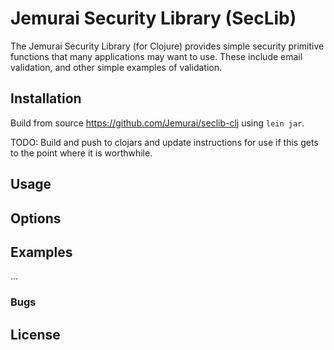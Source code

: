 # Jemurai Security Library (SecLib)

The Jemurai Security Library (for Clojure) provides simple security primitive functions that many applications may want to use.  These include email validation, and other simple examples of validation.

## Installation

Build from source https://github.com/Jemurai/seclib-clj using `lein jar`.

TODO:  Build and push to clojars and update instructions for use
if this gets to the point where it is worthwhile.

## Usage


## Options


## Examples

...

### Bugs


## License
